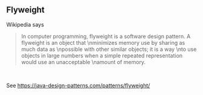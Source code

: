 ## Flyweight

Wikipedia says

> In computer programming, flyweight is a software design pattern. A flyweight is an object that \nminimizes memory use by sharing as much data as \npossible with other similar objects; it is a way \nto use objects in large numbers when a simple repeated representation would use an unacceptable \namount of memory.

<br/>

See https://java-design-patterns.com/patterns/flyweight/